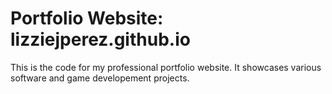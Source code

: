 <h1>Portfolio Website: lizziejperez.github.io</h1>
<p>This is the code for my professional portfolio website. It showcases various software and game developement projects.</p>
